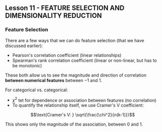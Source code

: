 ## Lesson 11 - FEATURE SELECTION AND DIMENSIONALITY REDUCTION

### Feature Selection

There are a few ways that we can do feature selection (that we have discussed earlier): 
- Pearson's correlation coefficient (linear relationships)
- Spearman's rank correlation coefficient (linear or non-linear, but has to be monotonic)

These both allow us to see the magnitude and direction of correlation **between numerical features** between $-1$ and $1$. 

For categorical vs. categorical:

- $\chi^2$ tet for dependence or association between features (no correlation)
- To quantify the relationship itself, we use Cramer's V coefficient:

$$\text{Cramer's V: } \sqrt{\frac{\chi^2}{n(k-1)}}$$

This shows only the magnitude of the association, between 0 and 1.
